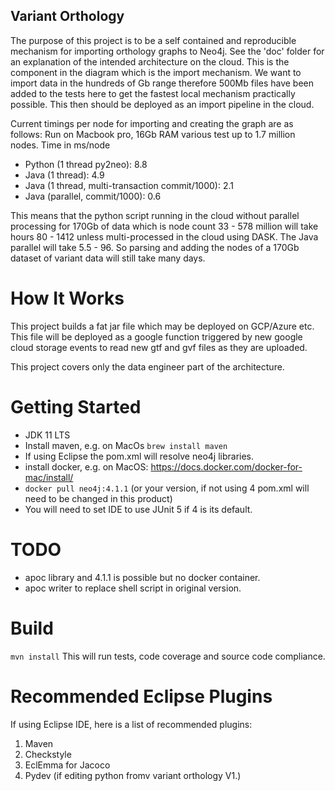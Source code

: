 
## Variant Orthology
The purpose of this project is to be a self contained and reproducible mechanism for
importing orthology graphs to Neo4j. See the 'doc' folder for an explanation of the
intended architecture on the cloud. This is the component in the diagram which is the import 
mechanism. We want to import data in the hundreds of Gb range therefore 500Mb files
have been added to the tests here to get the fastest local mechanism practically 
possible. This then should be deployed as an import pipeline in the cloud.


Current timings per node for importing and creating the graph are as follows:
Run on Macbook pro, 16Gb RAM various test up to 1.7 million nodes. Time in ms/node
* Python (1 thread py2neo):  								8.8
* Java (1 thread):											4.9
* Java (1 thread, multi-transaction commit/1000):			2.1
* Java (parallel, commit/1000):								0.6


This means that the python script running in the cloud without parallel processing 
for 170Gb of data which is node count 33 - 578 million will take hours
80 - 1412 unless multi-processed in the cloud using DASK. The Java parallel will take
5.5 - 96. So parsing and adding the nodes of a 170Gb dataset of variant data will still
take many days.

# How It Works
This project builds a fat jar file which may be deployed on GCP/Azure etc. This file
will be deployed as a google function triggered by new google cloud storage events to 
read new gtf and gvf files as they are  uploaded.

This project covers only the data engineer part of the architecture.

# Getting Started
* JDK 11 LTS
* Install maven, e.g. on MacOs `brew install maven`
* If using Eclipse the pom.xml will resolve neo4j libraries.
* install docker, e.g. on MacOS:  https://docs.docker.com/docker-for-mac/install/
* `docker pull neo4j:4.1.1`    (or your version, if not using 4 pom.xml will need to be changed in this product)
* You will need to set IDE to use JUnit 5 if 4 is its default.

# TODO
* apoc library and 4.1.1 is possible but no docker container.
* apoc writer to replace shell script in original version.

# Build 

`mvn install` This will run tests, code coverage and source code compliance.


# Recommended Eclipse Plugins
If using Eclipse IDE, here is a list of recommended plugins:
1. Maven
2. Checkstyle
3. EclEmma for Jacoco
4. Pydev (if editing python fromv variant orthology V1.)